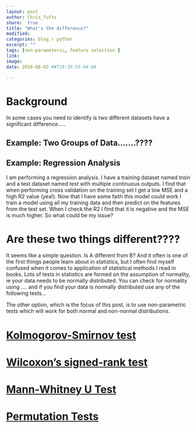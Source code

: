 ```yaml
---
layout: post
author: Chris_Tufts
share:  true
title: "What's the difference?"
modified:
categories: blog r python
excerpt: ""
tags: [non-parameteric, feature selection ]
link:
image:
date: 2016-08-02 ##T19:39:55-04:00

---
```


# Background
In some cases you need to identify is two different datasets have a significant difference.....
## Example: Two Groups of Data.......????
## Example: Regression Analysis
I am performing a regression analysis.  I have a training dataset named *train* and a test dataset named *test* with multiple continuous outputs.  I find that when performing cross validation on the training set I get a low MSE and a high R2 value (yea!). Now that I have some faith this model could work I train a model using all my training data and then predict on the features from the test set.  When I check the R2 I find that it is negative and the MSE is much higher.  So what could be my issue?   

# Are these two things different????

It seems like a simple question. Is A different from B? And it often is one of the first things people learn about in statistics, but I often find myself confused when it comes to application of statistical methods I read in books.  Lots of tests in statistics are formed on the assumption of normality, ie your data needs to be normally distributed.  You can check for normality using .... and if you find your data is normally distributed use any of the following tests...

The other option, which is the focus of this post, is to use non-parametric tests which will work for both normal and non-normal distributions.  



# [Kolmogorov-Smirnov test](http://www.mit.edu/~6.s085/notes/lecture5.pdf)

# [Wilcoxon’s signed-rank test](http://www.mit.edu/~6.s085/notes/lecture5.pdf)

# [Mann-Whitney U Test](http://www.mit.edu/~6.s085/notes/lecture5.pdf)

# [Permutation Tests](http://faculty.washington.edu/kenrice/sisg/SISG-08-06.pdf)


[jekyll-gh]: https://github.com/jekyll/jekyll
[jekyll]:    http://jekyllrb.com
